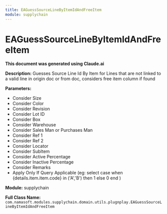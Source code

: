 ```yaml
---
title: EAGuessSourceLineByItemIdAndFreeItem
module: supplychain
---
```



<div class='entity-flows'>

# EAGuessSourceLineByItemIdAndFreeItem

**This document was generated using Claude.ai**

**Description:** Guesses Source Line Id By Item for Lines that are not linked to a valid line in origin doc or from doc, considers free item column if found

**Parameters:**
- Consider Size
- Consider Color
- Consider Revision
- Consider Lot ID
- Consider Box
- Consider Warehouse
- Consider Sales Man or Purchases Man
- Consider Ref 1
- Consider Ref 2
- Consider Locator
- Consider SubItem
- Consider Active Percentage
- Consider Inactive Percentage
- Consider Remarks
- Apply Only If Query Applicable (eg: select case when {details.item.item.code} in ('A','B') then 1 else 0 end )

**Module:** supplychain

**Full Class Name:** `com.namasoft.modules.supplychain.domain.utils.plugnplay.EAGuessSourceLineByItemIdAndFreeItem`


</div>

